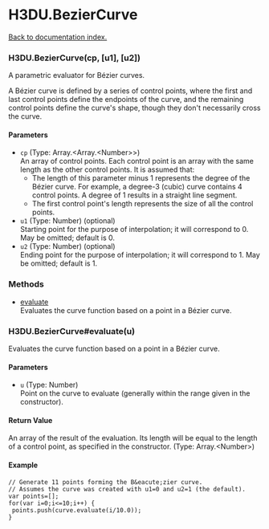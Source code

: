 # H3DU.BezierCurve

[Back to documentation index.](index.md)

### H3DU.BezierCurve(cp, [u1], [u2]) <a id='H3DU.BezierCurve'></a>

A parametric evaluator for B&eacute;zier curves.

A B&eacute;zier curve is defined by a series of control points, where
the first and last control points define the endpoints of the curve, and
the remaining control points define the curve's shape, though they don't
necessarily cross the curve.

#### Parameters

* `cp` (Type: Array.&lt;Array.&lt;Number>>)<br>
    An array of control points. Each control point is an array with the same length as the other control points. It is assumed that:<ul> <li>The length of this parameter minus 1 represents the degree of the B&eacute;zier curve. For example, a degree-3 (cubic) curve contains 4 control points. A degree of 1 results in a straight line segment. <li>The first control point's length represents the size of all the control points. </ul>
* `u1` (Type: Number) (optional)<br>
    Starting point for the purpose of interpolation; it will correspond to 0. May be omitted; default is 0.
* `u2` (Type: Number) (optional)<br>
    Ending point for the purpose of interpolation; it will correspond to 1. May be omitted; default is 1.

### Methods

* [evaluate](#H3DU.BezierCurve_H3DU.BezierCurve_evaluate)<br>Evaluates the curve function based on a point
in a B&eacute;zier curve.

### H3DU.BezierCurve#evaluate(u) <a id='H3DU.BezierCurve_H3DU.BezierCurve_evaluate'></a>

Evaluates the curve function based on a point
in a B&eacute;zier curve.

#### Parameters

* `u` (Type: Number)<br>
    Point on the curve to evaluate (generally within the range given in the constructor).

#### Return Value

An array of the result of
the evaluation. Its length will be equal to the
length of a control point, as specified in the constructor. (Type: Array.&lt;Number>)

#### Example

    // Generate 11 points forming the B&eacute;zier curve.
    // Assumes the curve was created with u1=0 and u2=1 (the default).
    var points=[];
    for(var i=0;i<=10;i++) {
     points.push(curve.evaluate(i/10.0));
    }
